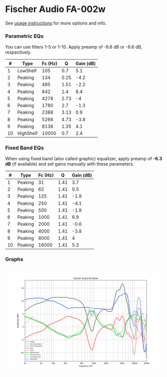 # Fischer Audio FA-002w
See [usage instructions](https://github.com/jaakkopasanen/AutoEq#usage) for more options and info.

### Parametric EQs
You can use filters 1-5 or 1-10. Apply preamp of -6.6 dB or -6.6 dB, respectively.

|   # | Type      |   Fc (Hz) |    Q |   Gain (dB) |
|-----|-----------|-----------|------|-------------|
|   1 | LowShelf  |       105 | 0.7  |         5.1 |
|   2 | Peaking   |       134 | 0.25 |        -4.2 |
|   3 | Peaking   |       485 | 1.51 |        -2.2 |
|   4 | Peaking   |       842 | 1.4  |         8.4 |
|   5 | Peaking   |      4278 | 2.73 |        -4   |
|   6 | Peaking   |      1780 | 2.7  |        -1.3 |
|   7 | Peaking   |      2388 | 3.13 |         0.9 |
|   8 | Peaking   |      5266 | 4.73 |        -3.8 |
|   9 | Peaking   |      8136 | 1.35 |         4.1 |
|  10 | HighShelf |     10000 | 0.7  |         2.4 |

### Fixed Band EQs
When using fixed band (also called graphic) equalizer, apply preamp of **-6.3 dB** (if available) and set gains manually with these parameters.

|   # | Type    |   Fc (Hz) |    Q |   Gain (dB) |
|-----|---------|-----------|------|-------------|
|   1 | Peaking |        31 | 1.41 |         3.7 |
|   2 | Peaking |        62 | 1.41 |         0.5 |
|   3 | Peaking |       125 | 1.41 |        -1.9 |
|   4 | Peaking |       250 | 1.41 |        -4.1 |
|   5 | Peaking |       500 | 1.41 |        -1.9 |
|   6 | Peaking |      1000 | 1.41 |         6.9 |
|   7 | Peaking |      2000 | 1.41 |        -0.6 |
|   8 | Peaking |      4000 | 1.41 |        -3.8 |
|   9 | Peaking |      8000 | 1.41 |         4   |
|  10 | Peaking |     16000 | 1.41 |         5.3 |

### Graphs
![](./Fischer%20Audio%20FA-002w.png)
